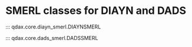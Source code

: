 # SMERL classes for DIAYN and DADS

::: qdax.core.diayn_smerl.DIAYNSMERL

::: qdax.core.dads_smerl.DADSSMERL
